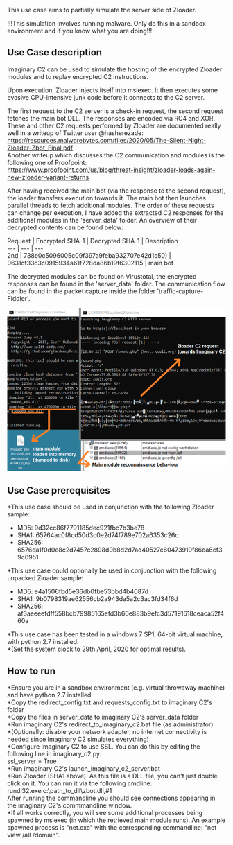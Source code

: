 This use case aims to partially simulate the server side of Zloader. 

!!!This simulation involves running malware. Only do this in a sandbox environment and if you know what you are doing!!!

Use Case description
---------------------
Imaginary C2 can be used to simulate the hosting of the encrypted Zloader modules and to replay encrypted C2 instructions.

Upon execution, Zloader injects itself into msiexec. It then executes some evasive CPU-intensive junk code before it connects to the C2 server.

The first request to the C2 server is a check-in request, the second request fetches the main bot DLL. The responses are encoded via RC4 and XOR.  
These and other C2 requests performed by Zloader are documented really well in a writeup of Twitter user @hasherezade:  
https://resources.malwarebytes.com/files/2020/05/The-Silent-Night-Zloader-Zbot_Final.pdf  
Another writeup which discusses the C2 communication and modules is the following one of Proofpoint:  
https://www.proofpoint.com/us/blog/threat-insight/zloader-loads-again-new-zloader-variant-returns  
  
After having received the main bot (via the response to the second request), the loader transfers execution towards it. The main bot then launches parallel threads to fetch additional modules. The order of these requests can change per execution, I have added the extracted C2 responses for the additional modules in the 'server_data' folder. An overview of their decrypted contents can be found below:  

Request | Encrypted SHA-1 | Decrypted SHA-1 | Description  
--- | --- | ---  
2nd | 738e0c5096005c09f397a9feba932707e42d1c50) | 0631cf33c3c0915934a61f728da86b19f6302115 | main bot  

The decrypted modules can be found on Virustotal, the encrypted responses can be found in the 'server_data' folder. 
The communication flow can be found in the packet capture inside the folder 'traffic-capture-Fiddler'. 

![Zloader example](../../media/imaginary_c2_zloader_simulation.png?raw=true) 


Use Case prerequisites 
-----------------------
*This use case should be used in conjunction with the following Zloader sample:  
  * MD5: 9d32cc86f7791185dec921fbc7b3be78  
  * SHA1: 65764ac0f8cd50d3c0e2d74f789e702a6353c26c  
  * SHA256: 6576da1f0d0e8c2d7457c2898d0b8d2d7ad40527c60473910f86da6cf39c0951  

*This use case could optionally be used in conjunction with the following unpacked Zloader sample:  
  * MD5: e4a1506fbd5e36db0fbe53bbd4b4087d   
  * SHA1: 9b0798319ae62556cb2a943da5a2c3ac3fd34f6d  
  * SHA256: af3aeeeefdff558bcb79985165efd3b66e883b9efc3d57191618ceaca52f460a  

*This use case has been tested in a windows 7 SP1, 64-bit virtual machine, with python 2.7 installed.  
*(Set the system clock to 29th April, 2020 for optimal results).  

How to run
----------
*Ensure you are in a sandbox environment (e.g. virtual throwaway machine) and have python 2.7 installed  
*Copy the redirect_config.txt and requests_config.txt to imaginary C2's folder  
*Copy the files in server_data to imaginary C2's server_data folder  
*Run imaginary C2's redirect_to_imaginary_c2.bat file (as administrator)  
*(Optionally: disable your network adapter, no internet connectivity is needed since Imaginary C2 simulates everything)  
*Configure Imaginary C2 to use SSL. You can do this by editing the following line in imaginary_c2.py:  
	ssl_server = True  
*Run imaginary C2's launch_imaginary_c2_server.bat  
*Run Zloader (SHA1 above). As this file is a DLL file, you can't just double click on it. You can run it via the following cmdline:  
    rundl32.exe c:\path_to_dll\zbot.dll,#1  
 After running the commandline you should see connections appearing in the imaginary C2's commmandline window.  
*If all works correctly, you will see some additional processes being spawned by msiexec (in which the retrieved main module runs). An example spawned process is "net.exe" with the corresponding commandline: "net view /all /domain".  
